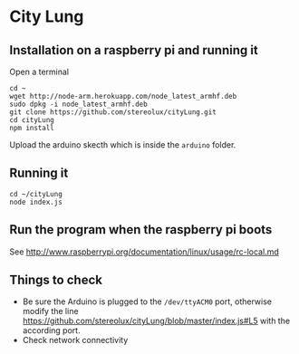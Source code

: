 # City Lung

## Installation on a raspberry pi and running it

Open a terminal

```
cd ~
wget http://node-arm.herokuapp.com/node_latest_armhf.deb
sudo dpkg -i node_latest_armhf.deb
git clone https://github.com/stereolux/cityLung.git
cd cityLung
npm install
```

Upload the arduino skecth which is inside the `arduino` folder.

## Running it

```
cd ~/cityLung
node index.js
```

## Run the program when the raspberry pi boots

See http://www.raspberrypi.org/documentation/linux/usage/rc-local.md

## Things to check

- Be sure the Arduino is plugged to the `/dev/ttyACM0` port, otherwise modify the line https://github.com/stereolux/cityLung/blob/master/index.js#L5 with the according port.
- Check network connectivity
